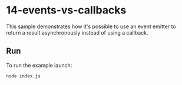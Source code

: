# 14-events-vs-callbacks

This sample demonstrates how it's possible to use an event emitter to return a
result asynchronously instead of using a callback.

## Run

To run the example launch:

```bash
node index.js
```
